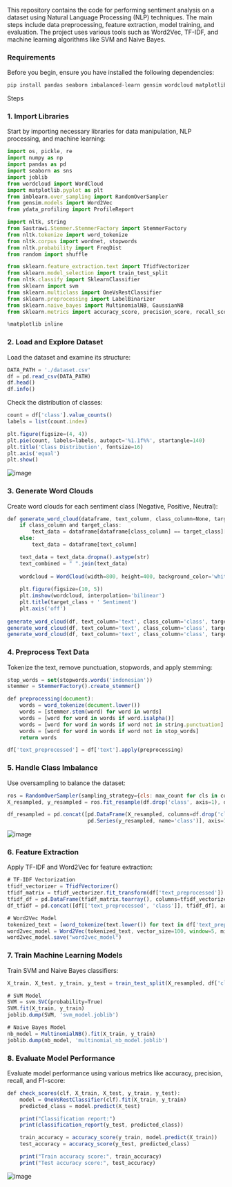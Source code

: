 This repository contains the code for performing sentiment analysis on a dataset using Natural Language Processing (NLP) techniques. The main steps include data preprocessing, feature extraction, model training, and evaluation. The project uses various tools such as Word2Vec, TF-IDF, and machine learning algorithms like SVM and Naive Bayes.

### Requirements
Before you begin, ensure you have installed the following dependencies:

```js
pip install pandas seaborn imbalanced-learn gensim wordcloud matplotlib nltk ydata-profiling scikit-learn joblib Sastrawi
```

Steps 
### 1. Import Libraries
Start by importing necessary libraries for data manipulation, NLP processing, and machine learning:

```js
import os, pickle, re
import numpy as np
import pandas as pd
import seaborn as sns
import joblib
from wordcloud import WordCloud
import matplotlib.pyplot as plt
from imblearn.over_sampling import RandomOverSampler
from gensim.models import Word2Vec
from ydata_profiling import ProfileReport

import nltk, string
from Sastrawi.Stemmer.StemmerFactory import StemmerFactory
from nltk.tokenize import word_tokenize
from nltk.corpus import wordnet, stopwords
from nltk.probability import FreqDist
from random import shuffle

from sklearn.feature_extraction.text import TfidfVectorizer
from sklearn.model_selection import train_test_split
from nltk.classify import SklearnClassifier
from sklearn import svm
from sklearn.multiclass import OneVsRestClassifier
from sklearn.preprocessing import LabelBinarizer
from sklearn.naive_bayes import MultinomialNB, GaussianNB
from sklearn.metrics import accuracy_score, precision_score, recall_score, f1_score, classification_report, confusion_matrix, roc_auc_score, roc_curve, precision_recall_curve, auc

%matplotlib inline
```

### 2. Load and Explore Dataset
Load the dataset and examine its structure:
```js
DATA_PATH = './dataset.csv'
df = pd.read_csv(DATA_PATH)
df.head()
df.info()
```

Check the distribution of classes:
```js
count = df['class'].value_counts()
labels = list(count.index)

plt.figure(figsize=(4, 4))
plt.pie(count, labels=labels, autopct='%1.1f%%', startangle=140)
plt.title('Class Distribution', fontsize=16)
plt.axis('equal')  
plt.show()
```
![image](https://github.com/user-attachments/assets/4466229d-a8a1-4ff2-88d9-88f1a4537981)

### 3. Generate Word Clouds
Create word clouds for each sentiment class (Negative, Positive, Neutral):

```js
def generate_word_cloud(dataframe, text_column, class_column=None, target_class=None):
    if class_column and target_class:
        text_data = dataframe[dataframe[class_column] == target_class][text_column]
    else:
        text_data = dataframe[text_column]

    text_data = text_data.dropna().astype(str)
    text_combined = " ".join(text_data)
    
    wordcloud = WordCloud(width=800, height=400, background_color='white').generate(text_combined)
    
    plt.figure(figsize=(10, 5))
    plt.imshow(wordcloud, interpolation='bilinear')
    plt.title(target_class + ' Sentiment')
    plt.axis('off')
    
generate_word_cloud(df, text_column='text', class_column='class', target_class='Negative')
generate_word_cloud(df, text_column='text', class_column='class', target_class='Positive')
generate_word_cloud(df, text_column='text', class_column='class', target_class='Neutral')
```

### 4. Preprocess Text Data
Tokenize the text, remove punctuation, stopwords, and apply stemming:
```js
stop_words = set(stopwords.words('indonesian'))
stemmer = StemmerFactory().create_stemmer()

def preprocessing(document):
    words = word_tokenize(document.lower())
    words = [stemmer.stem(word) for word in words]
    words = [word for word in words if word.isalpha()]
    words = [word for word in words if word not in string.punctuation]
    words = [word for word in words if word not in stop_words]
    return words

df['text_preprocessed'] = df['text'].apply(preprocessing)
```

### 5. Handle Class Imbalance
Use oversampling to balance the dataset:

```js
ros = RandomOverSampler(sampling_strategy={cls: max_count for cls in count.index})
X_resampled, y_resampled = ros.fit_resample(df.drop('class', axis=1), df['class'])

df_resampled = pd.concat([pd.DataFrame(X_resampled, columns=df.drop('class', axis=1).columns),
                          pd.Series(y_resampled, name='class')], axis=1)
```

![image](https://github.com/user-attachments/assets/60d508e7-58ef-47c4-b0c0-fe8ff85d0c34)

### 6. Feature Extraction
Apply TF-IDF and Word2Vec for feature extraction:
```js
# TF-IDF Vectorization
tfidf_vectorizer = TfidfVectorizer()
tfidf_matrix = tfidf_vectorizer.fit_transform(df['text_preprocessed'])
tfidf_df = pd.DataFrame(tfidf_matrix.toarray(), columns=tfidf_vectorizer.get_feature_names_out())
df_tfidf = pd.concat([df[['text_preprocessed', 'class']], tfidf_df], axis=1)

# Word2Vec Model
tokenized_text = [word_tokenize(text.lower()) for text in df['text_preprocessed']]
word2vec_model = Word2Vec(tokenized_text, vector_size=100, window=5, min_count=1, sg=0)
word2vec_model.save("word2vec_model")
```

### 7. Train Machine Learning Models
Train SVM and Naive Bayes classifiers:
```js
X_train, X_test, y_train, y_test = train_test_split(X_resampled, df['class'], random_state=42)

# SVM Model
SVM = svm.SVC(probability=True)
SVM.fit(X_train, y_train)
joblib.dump(SVM, 'svm_model.joblib')

# Naive Bayes Model
nb_model = MultinomialNB().fit(X_train, y_train)
joblib.dump(nb_model, 'multinomial_nb_model.joblib')
```

### 8. Evaluate Model Performance
Evaluate model performance using various metrics like accuracy, precision, recall, and F1-score:
```js
def check_scores(clf, X_train, X_test, y_train, y_test):
    model = OneVsRestClassifier(clf).fit(X_train, y_train)
    predicted_class = model.predict(X_test)

    print("Classification report:")
    print(classification_report(y_test, predicted_class))

    train_accuracy = accuracy_score(y_train, model.predict(X_train))
    test_accuracy = accuracy_score(y_test, predicted_class)

    print("Train accuracy score:", train_accuracy)
    print("Test accuracy score:", test_accuracy)
```

![image](https://github.com/user-attachments/assets/3868fadd-bcec-4af0-b361-83b5d5c6244f)




